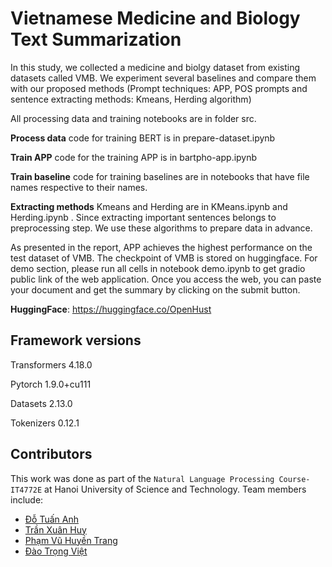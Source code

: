 # Vietnamese Medicine and Biology Text Summarization

In this study, we collected a medicine and biolgy dataset from existing datasets called VMB. We experiment several baselines and compare them with our proposed methods (Prompt techniques: APP, POS prompts and sentence extracting methods: Kmeans, Herding algorithm)

All processing data and training notebooks are in folder src.

**Process data** code for training BERT is in prepare-dataset.ipynb

**Train APP** code for the training APP is in bartpho-app.ipynb

**Train baseline** code for training baselines are in notebooks that have file names respective to their names.

**Extracting methods** Kmeans and Herding are in KMeans.ipynb and Herding.ipynb . Since extracting important sentences belongs to preprocessing step. We use these algorithms to prepare data in advance.

As presented in the report, APP achieves the highest performance on the test dataset of VMB. The checkpoint of VMB is stored on huggingface. For demo section, please run all cells in notebook demo.ipynb to get gradio public link of the web application. Once you access the web, you can paste your document and get the summary by clicking on the submit button.

**HuggingFace**: https://huggingface.co/OpenHust
## Framework versions

Transformers 4.18.0

Pytorch 1.9.0+cu111

Datasets 2.13.0

Tokenizers 0.12.1

## Contributors

This work was done as part of the `Natural Language Processing Course-IT4772E` at Hanoi University of Science and Technology. Team members include:

- [Đỗ Tuấn Anh](https://github.com/AnhDt-dsai)
- [Trần Xuân Huy](https://github.com/TranXuanHuy267)
- [Phạm Vũ Huyền Trang](https://github.com/PhamVuHuyenTrang)
- [Đào Trọng Việt](https://github.com/viet-data)

